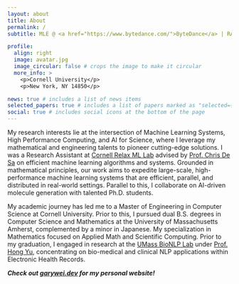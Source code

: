 ```yaml
---
layout: about
title: About
permalink: /
subtitle: MLE @ <a href="https://www.bytedance.com/">ByteDance</a> | RA @ <a href='https://relax-ml.cs.cornell.edu/team/'>Cornell Relax ML Lab</a>

profile:
  align: right
  image: avatar.jpg
  image_circular: false # crops the image to make it circular
  more_info: >
    <p>Cornell University</p>
    <p>New York, NY 14850</p>

news: true # includes a list of news items
selected_papers: true # includes a list of papers marked as "selected={true}"
social: true # includes social icons at the bottom of the page
---
```


My research interests lie at the intersection of Machine Learning Systems, High Performance Computing, and AI for Science, where I leverage my mathematical and engineering talents to pioneer cutting-edge solutions.
I was a Research Assistant at [Cornell Relax ML Lab](https://relax-ml.cs.cornell.edu/) advised by [Prof. Chris De Sa](https://www.cs.cornell.edu/~cdesa/) on efficient machine learning algorithms and systems.
Grounded in mathematical principles, our work aims to expedite large-scale, high-performance machine learning systems that are efficient, parallel, and distributed in real-world settings.
Parallel to this, I collaborate on AI-driven molecule generation with talented Ph.D. students.

My academic journey has led me to a Master of Engineering in Computer Science at Cornell University.
Prior to this, I pursued dual B.S. degrees in Computer Science and Mathematics at the University of Massachusetts Amherst, complemented by a minor in Japanese.
My specialization in Mathematics focused on Applied Math and Scientific Computing.
Prior to my graduation, I engaged in research at the [UMass BioNLP Lab](https://bio-nlp.org/) under [Prof. Hong Yu](https://www.uml.edu/research/chords/faculty/yu-hong.aspx), concentrating on bio-medical and clinical NLP applications within Electronic Health Records.

_**Check out [garywei.dev](https://www.garywei.dev/) for my personal website!**_
